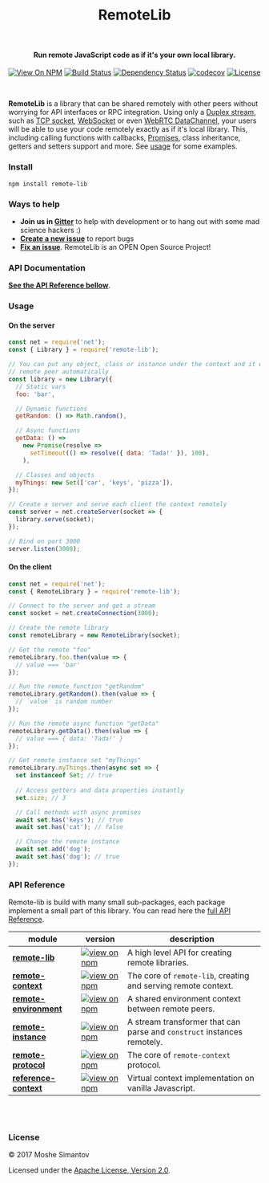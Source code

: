 <h1 align="center">
  <br>
  RemoteLib
  <br>
  <br>
</h1>

<h4 align="center">Run remote JavaScript code as if it's your own local library.</h4>

<p align="center">
<a href="https://www.npmjs.org/package/remote-lib"><img src="http://img.shields.io/npm/v/remote-lib.svg" alt="View On NPM"></a>
<a href="https://travis-ci.org/remotelib/remote-lib"><img src="https://travis-ci.org/remotelib/remote-lib.svg?branch=master" alt="Build Status"></a>
<a href="https://david-dm.org/remotelib/remote-lib"><img src="https://david-dm.org/remotelib/remote-lib.svg" alt="Dependency Status"></a>
<a href="https://codecov.io/gh/remotelib/remote-lib"><img src="https://codecov.io/gh/remotelib/remote-lib/branch/master/graph/badge.svg" alt="codecov"></a>
<a href="LICENSE"><img src="https://img.shields.io/npm/l/remote-lib.svg" alt="License"></a>
</p>
<br>

**RemoteLib** is a library that can be shared remotely with other peers without worrying for API 
interfaces or RPC integration. Using only a 
[Duplex stream](https://nodejs.org/api/stream.html#stream_class_stream_duplex), such as 
[TCP socket](https://nodejs.org/api/net.html#net_net_createconnection_options_connectlistener), 
[WebSocket](https://www.npmj.com/package/websocket-stream) or even 
[WebRTC DataChannel](https://www.npmjs.com/package/simple-peer), your users 
will be able to use your code remotely exactly as if it's local library. This, including calling 
functions with callbacks, 
[Promises](https://developer.mozilla.org/en/docs/Web/JavaScript/Reference/Global_Objects/Promise), 
class inheritance, getters and setters support and more. See [usage](#usage) for some examples.

### Install
```
npm install remote-lib
```

### Ways to help
* **Join us in [Gitter](https://gitter.im/remotelib/Lobby)** to help with development or to hang out with some mad science hackers :)
* **[Create a new issue](https://github.com/remotelib/remote-lib/issues/new)** to report bugs
* **[Fix an issue](https://github.com/remotelib/remote-lib/issues?state=open)**. RemoteLib is an OPEN Open Source Project!

### API Documentation

**[See the API Reference bellow](#api-reference)**.


### Usage
#### On the server
```js
const net = require('net');
const { Library } = require('remote-lib');

// You can put any object, class or instance under the context and it will be proxied to the
// remote peer automatically
const library = new Library({
  // Static vars
  foo: 'bar',

  // Dynamic functions
  getRandom: () => Math.random(),

  // Async functions
  getData: () =>
    new Promise(resolve =>
      setTimeout(() => resolve({ data: 'Tada!' }), 100),
    ),

  // Classes and objects
  myThings: new Set(['car', 'keys', 'pizza']),
});

// Create a server and serve each client the context remotely
const server = net.createServer(socket => {
  library.serve(socket);
});

// Bind on port 3000
server.listen(3000);
```

#### On the client
```js
const net = require('net');
const { RemoteLibrary } = require('remote-lib');

// Connect to the server and get a stream
const socket = net.createConnection(3000);

// Create the remote library
const remoteLibrary = new RemoteLibrary(socket);

// Get the remote "foo"
remoteLibrary.foo.then(value => {
  // value === 'bar'
});

// Run the remote function "getRandom"
remoteLibrary.getRandom().then(value => {
  // `value` is random number
});

// Run the remote async function "getData"
remoteLibrary.getData().then(value => {
  // value === { data: 'Tada!' }
});

// Get remote instance set "myThings"
remoteLibrary.myThings.then(async set => {
  set instanceof Set; // true
  
  // Access getters and data properties instantly
  set.size; // 3

  // Call methods with async promises
  await set.has('keys'); // true
  await set.has('cat'); // false

  // Change the remote instance
  await set.add('dog');
  await set.has('dog'); // true
});
```

### API Reference
Remote-lib is build with many small sub-packages, each package implement a small part of this library.
You can read here the [full API Reference](http://www.remotelib.com/identifiers.html).

| module | version | description |
|---|---|---|
| **[remote-lib](packages/remote-lib)** | [![view on npm](http://img.shields.io/npm/v/remote-lib.svg)](https://www.npmjs.org/package/remote-lib) | A high level API for creating remote libraries.
| **[remote-context](packages/remote-context)** | [![view on npm](http://img.shields.io/npm/v/remote-context.svg)](https://www.npmjs.org/package/remote-context) | The core of `remote-lib`, creating and serving remote context.
| **[remote-environment](packages/remote-environment)** | [![view on npm](http://img.shields.io/npm/v/remote-environment.svg)](https://www.npmjs.org/package/remote-environment) | A shared environment context between remote peers.
| **[remote-instance](packages/remote-instance)** | [![view on npm](http://img.shields.io/npm/v/remote-instance.svg)](https://www.npmjs.org/package/remote-instance) | A stream transformer that can parse and `construct` instances remotely.
| **[remote-protocol](packages/remote-protocol)** | [![view on npm](http://img.shields.io/npm/v/remote-protocol.svg)](https://www.npmjs.org/package/remote-protocol) | The core of `remote-context` protocol.
| **[reference-context](packages/reference-context)** | [![view on npm](http://img.shields.io/npm/v/reference-context.svg)](https://www.npmjs.org/package/reference-context) | Virtual context implementation on vanilla Javascript.
  
<br />
<br />

### License

&copy; 2017 Moshe Simantov

Licensed under the [Apache License, Version 2.0](LICENSE).
